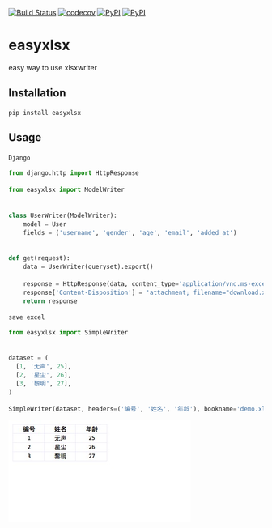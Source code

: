 [![Build Status](https://travis-ci.org/istommao/easyxlsx.svg?branch=master)](https://travis-ci.org/istommao/easyxlsx)
[![codecov](https://codecov.io/gh/istommao/easyxlsx/branch/master/graph/badge.svg)](https://codecov.io/gh/istommao/easyxlsx)
[![PyPI](https://img.shields.io/pypi/v/easyxlsx.svg)](https://pypi.python.org/pypi/easyxlsx)
[![PyPI](https://img.shields.io/pypi/pyversions/Django.svg?style=plastic)](https://pypi.python.org/pypi/easyxlsx)


# easyxlsx
easy way to use xlsxwriter

## Installation

```shell
pip install easyxlsx
```

## Usage

`Django`
```python
from django.http import HttpResponse

from easyxlsx import ModelWriter


class UserWriter(ModelWriter):
    model = User
    fields = ('username', 'gender', 'age', 'email', 'added_at')


def get(request):
    data = UserWriter(queryset).export()

    response = HttpResponse(data, content_type='application/vnd.ms-excel;charset=utf-8')
    response['Content-Disposition'] = 'attachment; filename="download.xls"'
    return response
```

`save excel`

```python
from easyxlsx import SimpleWriter


dataset = (
  [1, '无声', 25],
  [2, '星尘', 26],
  [3, '黎明', 27],
)

SimpleWriter(dataset, headers=('编号', '姓名', '年龄'), bookname='demo.xlsx').export()
```

![save excel](resources/screenshots.png)

